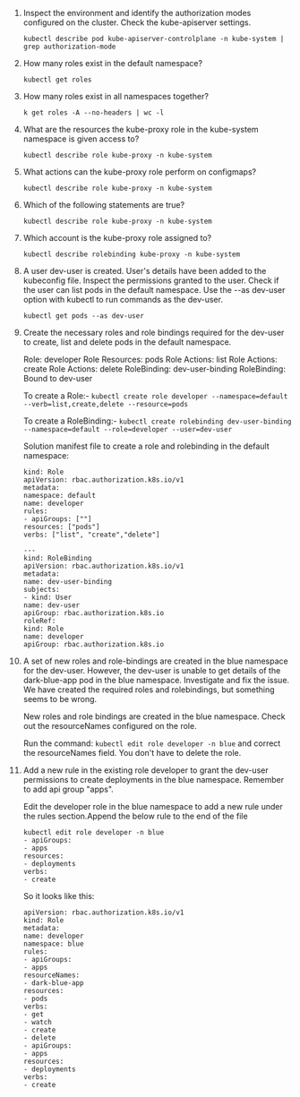 1. Inspect the environment and identify the authorization modes configured on the cluster. Check the kube-apiserver settings.

    `kubectl describe pod kube-apiserver-controlplane -n kube-system | grep authorization-mode`

2. How many roles exist in the default namespace?

    `kubectl get roles`

3. How many roles exist in all namespaces together?

    `k get roles -A --no-headers | wc -l`

4. What are the resources the kube-proxy role in the kube-system namespace is given access to?

    `kubectl describe role kube-proxy -n kube-system`

5. What actions can the kube-proxy role perform on configmaps?

    `kubectl describe role kube-proxy -n kube-system`

6. Which of the following statements are true?

    `kubectl describe role kube-proxy -n kube-system`

7. Which account is the kube-proxy role assigned to?

    `kubectl describe rolebinding kube-proxy -n kube-system`

8. A user dev-user is created. User's details have been added to the kubeconfig file. Inspect the permissions granted to the user. Check if the user can list pods in the default namespace. Use the --as dev-user option with kubectl to run commands as the dev-user.

    `kubectl get pods --as dev-user`

9. Create the necessary roles and role bindings required for the dev-user to create, list and delete pods in the default namespace.

    Role: developer
    Role Resources: pods
    Role Actions: list
    Role Actions: create
    Role Actions: delete
    RoleBinding: dev-user-binding
    RoleBinding: Bound to dev-user


    To create a Role:- `kubectl create role developer --namespace=default --verb=list,create,delete --resource=pods`

    To create a RoleBinding:- `kubectl create rolebinding dev-user-binding --namespace=default --role=developer --user=dev-user`

    Solution manifest file to create a role and rolebinding in the default namespace:
    ```
    kind: Role
    apiVersion: rbac.authorization.k8s.io/v1
    metadata:
    namespace: default
    name: developer
    rules:
    - apiGroups: [""]
    resources: ["pods"]
    verbs: ["list", "create","delete"]

    ---
    kind: RoleBinding
    apiVersion: rbac.authorization.k8s.io/v1
    metadata:
    name: dev-user-binding
    subjects:
    - kind: User
    name: dev-user
    apiGroup: rbac.authorization.k8s.io
    roleRef:
    kind: Role
    name: developer
    apiGroup: rbac.authorization.k8s.io
    ```

10. A set of new roles and role-bindings are created in the blue namespace for the dev-user. However, the dev-user is unable to get details of the dark-blue-app pod in the blue namespace. Investigate and fix the issue. We have created the required roles and rolebindings, but something seems to be wrong.

    New roles and role bindings are created in the blue namespace. Check out the resourceNames configured on the role.

    Run the command: `kubectl edit role developer -n blue` and correct the resourceNames field. You don't have to delete the role.

11. Add a new rule in the existing role developer to grant the dev-user permissions to create deployments in the blue namespace. Remember to add api group "apps".

    Edit the developer role in the blue namespace to add a new rule under the rules section.Append the below rule to the end of the file
    ```
    kubectl edit role developer -n blue
    - apiGroups:
    - apps
    resources:
    - deployments
    verbs:
    - create
    ```
    So it looks like this:
    ```
    apiVersion: rbac.authorization.k8s.io/v1
    kind: Role
    metadata:
    name: developer
    namespace: blue
    rules:
    - apiGroups:
    - apps
    resourceNames:
    - dark-blue-app
    resources:
    - pods
    verbs:
    - get
    - watch
    - create
    - delete
    - apiGroups:
    - apps
    resources:
    - deployments
    verbs:
    - create
    ```